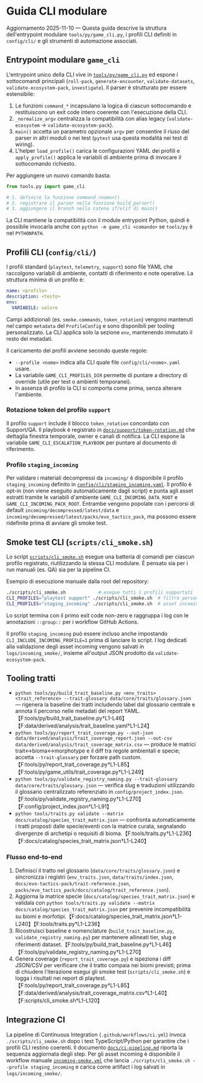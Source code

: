 # Guida CLI modulare

Aggiornamento 2025-11-10 — Questa guida descrive la struttura dell'entrypoint
modulare `tools/py/game_cli.py`, i profili CLI definiti in `config/cli/` e gli
strumenti di automazione associati.

## Entrypoint modulare `game_cli`

L'entrypoint unico della CLI vive in [`tools/py/game_cli.py`](../../tools/py/game_cli.py)
ed espone i sottocomandi principali (`roll-pack`, `generate-encounter`,
`validate-datasets`, `validate-ecosystem-pack`, `investigate`). Il parser è
strutturato per essere estensibile:

1. Le funzioni `command_*` incapsulano la logica di ciascun sottocomando e
   restituiscono un exit code intero coerente con l'esecuzione della CLI.
2. `_normalize_argv` centralizza la compatibilità con alias legacy
   (`validate-ecosystem` → `validate-ecosystem-pack`).
3. `main()` accetta un parametro opzionale `argv` per consentire il riuso del
   parser in altri moduli o nei test (`pytest` usa questa modalità nei test di
   wiring).
4. L'helper `load_profile()` carica le configurazioni YAML dei profili e
   `apply_profile()` applica le variabili di ambiente prima di invocare il
   sottocomando richiesto.

Per aggiungere un nuovo comando basta:

```python
from tools.py import game_cli

# 1. definire la funzione command_<nome>()
# 2. registrare il parser nella funzione build_parser()
# 3. aggiungere il branch nella catena if/elif di main()
```

La CLI mantiene la compatibilità con il module entrypoint Python, quindi è
possibile invocarla anche con `python -m game_cli <comando>` se `tools/py` è nel
`PYTHONPATH`.

## Profili CLI (`config/cli/`)

I profili standard (`playtest`, `telemetry`, `support`) sono file YAML che
raccolgono variabili di ambiente, contatti di riferimento e note operative.
La struttura minima di un profilo è:

```yaml
name: <profilo>
description: <testo>
env:
  VARIABILE: valore
```

Campi addizionali (es. `smoke.commands`, `token_rotation`) vengono mantenuti
nel campo `metadata` del `ProfileConfig` e sono disponibili per tooling
personalizzato. La CLI applica solo la sezione `env`, mantenendo immutato il
resto dei metadati.

Il caricamento dei profili avviene secondo queste regole:

- `--profile <nome>` indica alla CLI quale file `config/cli/<nome>.yaml` usare.
- La variabile `GAME_CLI_PROFILES_DIR` permette di puntare a directory di
  override (utile per test o ambienti temporanei).
- In assenza di profilo la CLI si comporta come prima, senza alterare
  l'ambiente.

### Rotazione token del profilo `support`

Il profilo `support` include il blocco `token_rotation` concordato con
Support/QA. Il playbook è registrato in [`docs/support/token-rotation.md`](../support/token-rotation.md)
che dettaglia finestra temporale, owner e canali di notifica. La CLI espone la
variabile `GAME_CLI_ESCALATION_PLAYBOOK` per puntare al documento di riferimento.

### Profilo `staging_incoming`

Per validare i materiali decompressi da `incoming/` è disponibile il profilo
`staging_incoming` definito in
[`config/cli/staging_incoming.yaml`](../../config/cli/staging_incoming.yaml).
Il profilo è opt-in (non viene eseguito automaticamente dagli script) e punta
agli asset estratti tramite le variabili d'ambiente `GAME_CLI_INCOMING_DATA_ROOT`
e `GAME_CLI_INCOMING_PACK_ROOT`. Entrambe vengono popolate con i percorsi di
default `incoming/decompressed/latest/data` e
`incoming/decompressed/latest/packs/evo_tactics_pack`, ma possono essere
ridefinite prima di avviare gli smoke test.

## Smoke test CLI (`scripts/cli_smoke.sh`)

Lo script [`scripts/cli_smoke.sh`](../../scripts/cli_smoke.sh) esegue una
batteria di comandi per ciascun profilo registrato, riutilizzando la stessa
CLI modulare. È pensato sia per i run manuali (es. QA) sia per la pipeline CI.

Esempio di esecuzione manuale dalla root del repository:

```bash
./scripts/cli_smoke.sh            # esegue tutti i profili supportati
CLI_PROFILES="playtest support" ./scripts/cli_smoke.sh  # filtro personalizzato
CLI_PROFILES="staging_incoming" ./scripts/cli_smoke.sh  # asset incoming (opt-in)
```

Lo script termina con il primo exit code non-zero e raggruppa i log con le
annotazioni `::group::` per i workflow GitHub Actions.

Il profilo `staging_incoming` può essere incluso anche impostando
`CLI_INCLUDE_INCOMING_PROFILE=1` prima di lanciare lo script. I log dedicati
alla validazione degli asset incoming vengono salvati in
`logs/incoming_smoke/`, insieme all'output JSON prodotto da
`validate-ecosystem-pack`.

## Tooling tratti

- `python tools/py/build_trait_baseline.py <env_traits> <trait_reference> --trait-glossary data/core/traits/glossary.json` — rigenera la baseline dei tratti includendo label dal glossario centrale e annota il percorso nelle metadati del report YAML.【F:tools/py/build_trait_baseline.py†L1-L46】【F:data/derived/analysis/trait_baseline.yaml†L1-L24】
- `python tools/py/report_trait_coverage.py --out-json data/derived/analysis/trait_coverage_report.json --out-csv data/derived/analysis/trait_coverage_matrix.csv` — produce le matrici trait↔bioma↔morphotype e il diff tra regole ambientali e specie; accetta `--trait-glossary` per forzare path custom.【F:tools/py/report_trait_coverage.py†L1-L85】【F:tools/py/game_utils/trait_coverage.py†L1-L249】
- `python tools/py/validate_registry_naming.py --trait-glossary data/core/traits/glossary.json` — verifica slug e traduzioni utilizzando il glossario centralizzato referenziato in `config/project_index.json`.【F:tools/py/validate_registry_naming.py†L1-L270】【F:config/project_index.json†L1-L91】
- `python tools/traits.py validate --matrix docs/catalog/species_trait_matrix.json` — confronta automaticamente i tratti proposti dalle specie/eventi con la matrice curata, segnalando divergenze di archetipi o requisiti di bioma.【F:tools/traits.py†L1-L236】【F:docs/catalog/species_trait_matrix.json†L1-L240】

### Flusso end-to-end
1. Definisci il tratto nel glossario (`data/core/traits/glossary.json`) e sincronizza i registri (`env_traits.json`, `data/traits/index.json`, `docs/evo-tactics-pack/trait-reference.json`, `packs/evo_tactics_pack/docs/catalog/trait_reference.json`).
2. Aggiorna la matrice specie (`docs/catalog/species_trait_matrix.json`) e validala con `python tools/traits.py validate --matrix docs/catalog/species_trait_matrix.json` per prevenire incompatibilità su biomi e morfotipi.【F:docs/catalog/species_trait_matrix.json†L1-L240】【F:tools/traits.py†L1-L236】
3. Ricostruisci baseline e nomenclature (`build_trait_baseline.py`, `validate_registry_naming.py`) per mantenere allineati tier, slug e riferimenti dataset.【F:tools/py/build_trait_baseline.py†L1-L46】【F:tools/py/validate_registry_naming.py†L1-L270】
4. Genera coverage (`report_trait_coverage.py`) e ispeziona i diff JSON/CSV per verificare che il tratto compaia nei biomi previsti; prima di chiudere l'iterazione esegui gli smoke test (`scripts/cli_smoke.sh`) e logga i risultati nei report di playtest.【F:tools/py/report_trait_coverage.py†L1-L85】【F:data/derived/analysis/trait_coverage_matrix.csv†L1-L40】【F:scripts/cli_smoke.sh†L1-L120】

## Integrazione CI

La pipeline di Continuous Integration (`.github/workflows/ci.yml`) invoca
`./scripts/cli_smoke.sh` dopo i test TypeScript/Python per garantire che i
profili CLI restino coerenti. Il documento [`docs/ci-pipeline.md`](../ci-pipeline.md)
riporta la sequenza aggiornata degli step. Per gli asset incoming è disponibile
il workflow manuale [`incoming-smoke.yml`](../../.github/workflows/incoming-smoke.yml)
che lancia `./scripts/cli_smoke.sh --profile staging_incoming` e carica come
artifact i log salvati in `logs/incoming_smoke/`.
